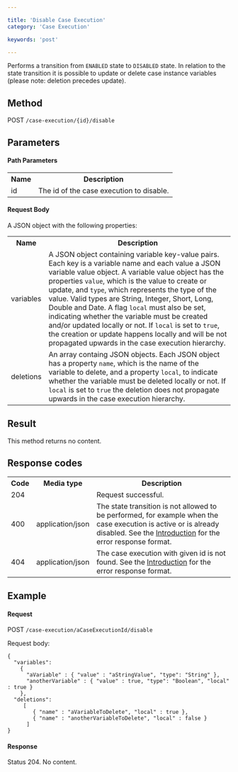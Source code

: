 ```yaml
---

title: 'Disable Case Execution'
category: 'Case Execution'

keywords: 'post'

---
```


Performs a transition from <code>ENABLED</code> state to <code>DISABLED</code> state. In relation to the state transition it is possible to update or delete case instance variables (please note: deletion precedes update).


Method
------

POST `/case-execution/{id}/disable`


Parameters
----------

#### Path Parameters

<table class="table table-striped">
  <tr>
    <th>Name</th>
    <th>Description</th>
  </tr>
  <tr>
    <td>id</td>
    <td>The id of the case execution to disable.</td>
  </tr>
</table>


#### Request Body

A JSON object with the following properties:

<table class="table table-striped">
  <tr>
    <th>Name</th>
    <th>Description</th>
  </tr>
  <tr>
    <td>variables</td>
    <td>A JSON object containing variable key-value pairs. Each key is a variable name and each value a JSON variable value object.
    A variable value object has the properties <code>value</code>, which is the value to create or update, and <code>type</code>, which represents the type of the value. Valid types are String, Integer, Short, Long, Double and Date. A flag <code>local</code> must also be set, indicating whether the variable must be created and/or updated locally or not. If <code>local</code> is set to <code>true</code>, the creation or update happens locally and will be not propagated upwards in the case execution hierarchy.</td>
  </tr>
  <tr>
    <td>deletions</td>
    <td>An array containg JSON objects. Each JSON object has a property <code>name</code>, which is the name of the variable to delete, and a property <code>local</code>, to indicate whether the variable must be deleted locally or not. If <code>local</code> is set to <code>true</code> the deletion does not propagate upwards in the case execution hierarchy.</td>
  </tr>
</table>


Result
------

This method returns no content.


Response codes
--------------

<table class="table table-striped">
  <tr>
    <th>Code</th>
    <th>Media type</th>
    <th>Description</th>
  </tr>
  <tr>
    <td>204</td>
    <td></td>
    <td>Request successful.</td>
  </tr>
  <tr>
    <td>400</td>
    <td>application/json</td>
    <td>The state transition is not allowed to be performed, for example when the case execution is active or is already disabled. See the <a href="ref:#overview-introduction">Introduction</a> for the error response format.</td>
  </tr>
  <tr>
    <td>404</td>
    <td>application/json</td>
    <td>The case execution with given id is not found. See the <a href="ref:#overview-introduction">Introduction</a> for the error response format.</td>
  </tr>
</table>

Example
-------

#### Request

POST `/case-execution/aCaseExecutionId/disable`

Request body:

    {
      "variables":
        {
          "aVariable" : { "value" : "aStringValue", "type": "String" },
          "anotherVariable" : { "value" : true, "type": "Boolean", "local" : true }
        },
      "deletions":
         [
            { "name" : "aVariableToDelete", "local" : true },
            { "name" : "anotherVariableToDelete", "local" : false }
          ]
    }

#### Response

Status 204. No content.
